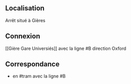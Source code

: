 ## Localisation 
Arrêt situé à Gières

## Connexion
[[Gière Gare Universiés]] avec la ligne #B direction Oxford

## Correspondance
- en #tram avec la ligne #B